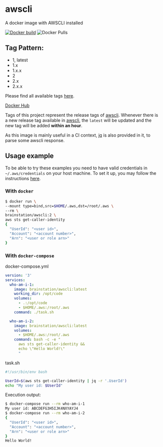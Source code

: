 # awscli
A docker image with AWSCLI installed

[![Docker build](https://img.shields.io/docker/cloud/build/brainstation/awscli?label=build&logo=docker)](https://hub.docker.com/r/brainstation/awscli/builds)
![Docker Pulls](https://img.shields.io/docker/pulls/brainstation/awscli.svg?label=pulls&logo=docker)

## Tag Pattern:
- 1, latest
- 1.x
- 1.x.x
- 2
- 2.x
- 2.x.x

Please find all available tags [here](https://hub.docker.com/r/brainstation/awscli/tags).

[Docker Hub](https://hub.docker.com/r/brainstation/awscli)

Tags of this project represent the release tags of [awscli](https://github.com/aws/awscli). Whenever there is a new release tag available in [awscli](https://github.com/aws/awscli), the `latest` will be updated and the new tag will be added **within an hour**.

As this image is mainly useful in a CI context, [jq](https://stedolan.github.io/jq/) is also provided in it, to parse some awscli response.

## Usage example

To be able to try these examples you need to have valid credentials in `~/.aws/credentials` on your host machine. To set it up, you may follow the instructions [here](https://github.com/aws/awscli#getting-started).

### With `docker`
```bash
$ docker run \
--mount type=bind,src=$HOME/.aws,dst=/root/.aws \
--rm \
brainstation/awscli:2 \
aws sts get-caller-identity
{
  "UserId": "<user id>",
  "Account": "<account number>",
  "Arn": "<user or role arn>"
}
```

### With `docker-compose`

docker-compose.yml
```yml
version: '3'
services:
  who-am-i-1:
    image: brainstation/awscli:latest
    working_dir: /opt/code
    volumes:
      - .:/opt/code
      - $HOME/.aws:/root/.aws
    command: ./task.sh

  who-am-i-2:
    image: brainstation/awscli:latest
    volumes:
      - $HOME/.aws:/root/.aws
    command: bash -c -e "
      aws sts get-caller-identity &&
      echo \"Hello World!\"
      "
```

task.sh
```bash
#!/usr/bin/env bash

UserId=$(aws sts get-caller-identity | jq -r '.UserId')
echo "My user id: $UserId"
```

Execution output:
```bash
$ docker-compose run --rm who-am-i-1
My user id: ABCDEFG3H5IJK4NXYAYJ4
$ docker-compose run --rm who-am-i-2
{
  "UserId": "<user id>",
  "Account": "<account number>",
  "Arn": "<user or role arn>"
}
Hello World!
```

